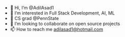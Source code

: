 - 👋 Hi, I’m @AdilAsad1
- 👀 I’m interested in Full Stack Development, AI, ML
- 🌱 CS grad @PennState
- 💞️ I’m looking to collaborate on open source projects
- 📫 How to reach me adilasad1@hotmail.com

<!---
AdilAsad1/AdilAsad1 is a ✨ special ✨ repository because its `README.md` (this file) appears on your GitHub profile.
You can click the Preview link to take a look at your changes.
--->
